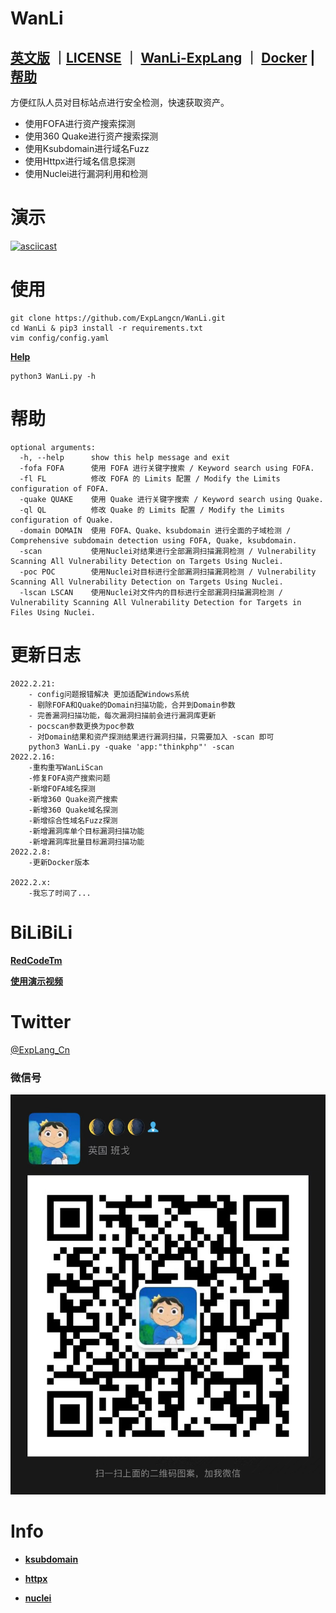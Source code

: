 # WanLi

**[英文版](README.md)** ｜[LICENSE](LICENSE) ｜ **[WanLi-ExpLang](https://twitter.com/ExpLang_Cn)** ｜ **[Docker](https://github.com/ExpLangcn/WanLi/wiki/DockerHelp)** | **[帮助](https://github.com/ExpLangcn/WanLi/wiki/Help---%E5%B8%AE%E5%8A%A9)**
----

方便红队人员对目标站点进行安全检测，快速获取资产。

* 使用FOFA进行资产搜索探测
* 使用360 Quake进行资产搜索探测
* 使用Ksubdomain进行域名Fuzz
* 使用Httpx进行域名信息探测
* 使用Nuclei进行漏洞利用和检测

# 演示

[![asciicast](https://asciinema.org/a/461330.svg)](https://asciinema.org/a/461330)

# 使用

```
git clone https://github.com/ExpLangcn/WanLi.git
cd WanLi & pip3 install -r requirements.txt
vim config/config.yaml
```

**[Help](https://github.com/ExpLangcn/WanLi/wiki/Help---%E5%B8%AE%E5%8A%A9)**

```
python3 WanLi.py -h
```

# 帮助

```
optional arguments:
  -h, --help      show this help message and exit
  -fofa FOFA      使用 FOFA 进行关键字搜索 / Keyword search using FOFA.
  -fl FL          修改 FOFA 的 Limits 配置 / Modify the Limits configuration of FOFA.
  -quake QUAKE    使用 Quake 进行关键字搜索 / Keyword search using Quake.
  -ql QL          修改 Quake 的 Limits 配置 / Modify the Limits configuration of Quake.
  -domain DOMAIN  使用 FOFA、Quake、ksubdomain 进行全面的子域检测 / Comprehensive subdomain detection using FOFA, Quake, ksubdomain.
  -scan           使用Nuclei对结果进行全部漏洞扫描漏洞检测 / Vulnerability Scanning All Vulnerability Detection on Targets Using Nuclei.
  -poc POC        使用Nuclei对目标进行全部漏洞扫描漏洞检测 / Vulnerability Scanning All Vulnerability Detection on Targets Using Nuclei.
  -lscan LSCAN    使用Nuclei对文件内的目标进行全部漏洞扫描漏洞检测 / Vulnerability Scanning All Vulnerability Detection for Targets in Files Using Nuclei.
```

# 更新日志

```
2022.2.21:
    - config问题报错解决 更加适配Windows系统
    - 剔除FOFA和Quake的Domain扫描功能，合并到Domain参数
    - 完善漏洞扫描功能，每次漏洞扫描前会进行漏洞库更新
    - pocscan参数更换为poc参数
    - 对Domain结果和资产探测结果进行漏洞扫描，只需要加入 -scan 即可
    python3 WanLi.py -quake 'app:"thinkphp"' -scan
2022.2.16:
    -重构重写WanLiScan
    -修复FOFA资产搜索问题
    -新增FOFA域名探测
    -新增360 Quake资产搜索
    -新增360 Quake域名探测
    -新增综合性域名Fuzz探测
    -新增漏洞库单个目标漏洞扫描功能
    -新增漏洞库批量目标漏洞扫描功能
2022.2.8:
    -更新Docker版本

2022.2.x:
    -我忘了时间了...
```

# BiLiBiLi

**[RedCodeTm](https://space.bilibili.com/392628031)**

**[使用演示视频](https://www.bilibili.com/video/BV1yL4y1376F/)**

# Twitter

[@ExpLang_Cn](https://twitter.com/ExpLang_Cn)

### 微信号

![WechatIMG408](img/WechatIMG408.jpeg)

# Info

* **[ksubdomain](https://github.com/boy-hack/ksubdomain)**

* **[httpx](https://github.com/projectdiscovery/httpx)**

* **[nuclei](https://github.com/projectdiscovery/nuclei)**